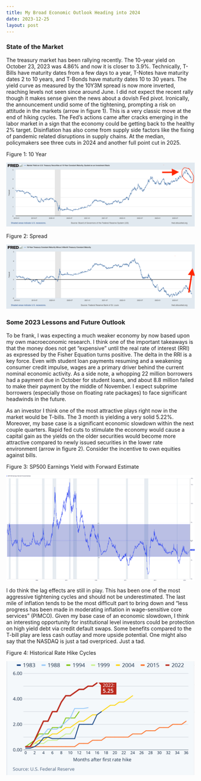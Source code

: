 ```yaml
---
title: My Broad Economic Outlook Heading into 2024
date: 2023-12-25
layout: post
--- 
```


### State of the Market

The treasury market has been rallying recently. 
The 10-year yield on October 23, 2023 was 4.86% and now it is closer to 3.9%. 
Technically, T-Bills have maturity dates from a few days to a year, T-Notes have maturity dates 2 to 10 years, and T-Bonds have maturity dates 10 to 30 years. 
The yield curve as measured by the 10Y3M spread is now more inverted, reaching levels not seen since around June. 
I did not expect the recent rally though it makes sense given the news about a dovish Fed pivot. 
Ironically, the announcement undid some of the tightening, prompting a risk on attitude in the markets (arrow in figure 1). 
This is a very classic move at the end of hiking cycles. 
The Fed’s actions came after cracks emerging in the labor market in a sign that the economy could be getting back to the healthy 2% target. 
Disinflation has also come from supply side factors like the fixing of pandemic related disruptions in supply chains. 
At the median, policymakers see three cuts in 2024 and another full point cut in 2025. 

Figure 1: 10 Year

![10yr](/assets/images/10YR2.png)

Figure 2: Spread

![spread](/assets/images/3M10YR2.png)

### Some 2023 Lessons and Future Outlook

To be frank, I was expecting a much weaker economy by now based upon my own macroeconomic research. 
I think one of the important takeaways is that the money does not get “expensive” until the real rate of interest (RRI) as expressed by the Fisher Equation turns positive. 
The delta in the RRI is a key force. Even with student loan payments resuming and a weakening consumer credit impulse, wages are a primary driver behind the current nominal economic activity. 
As a side note, a whopping 22 million borrowers had a payment due in October for student loans, and about 8.8 million failed to make their payment by the middle of November. 
I expect subprime borrowers (especially those on floating rate packages) to face significant headwinds in the future. 

As an investor I think one of the most attractive plays right now in the market would be T-bills. 
The 3 month is yielding a very solid 5.22%. Moreover, my base case is a significant economic slowdown within the next couple quarters.
Rapid fed cuts to stimulate the economy would cause a capital gain as the yields on the older securities would become more attractive compared to newly issued securities in the lower rate environment (arrow in figure 2). 
Consider the incentive to own equities against bills.

Figure 3: SP500 Earnings Yield with Forward Estimate

![yield](/assets/images/EarningsYield2.png)

I do think the lag effects are still in play. 
This has been one of the most aggressive tightening cycles and should not be underestimated. 
The last mile of inflation tends to be the most difficult part to bring down and “less progress has been made in moderating inflation in wage-sensitive core services” (PIMCO). 
Given my base case of an economic slowdown, I think an interesting opportunity for institutional level investors could be protection on high yield debt via credit default swaps. 
Some benefits compared to the T-bill play are less cash outlay and more upside potential. 
One might also say that the NASDAQ is just a tad overpriced. Just a tad.

Figure 4: Historical Rate Hike Cycles

![cycle](/assets/images/Cycle.png)
